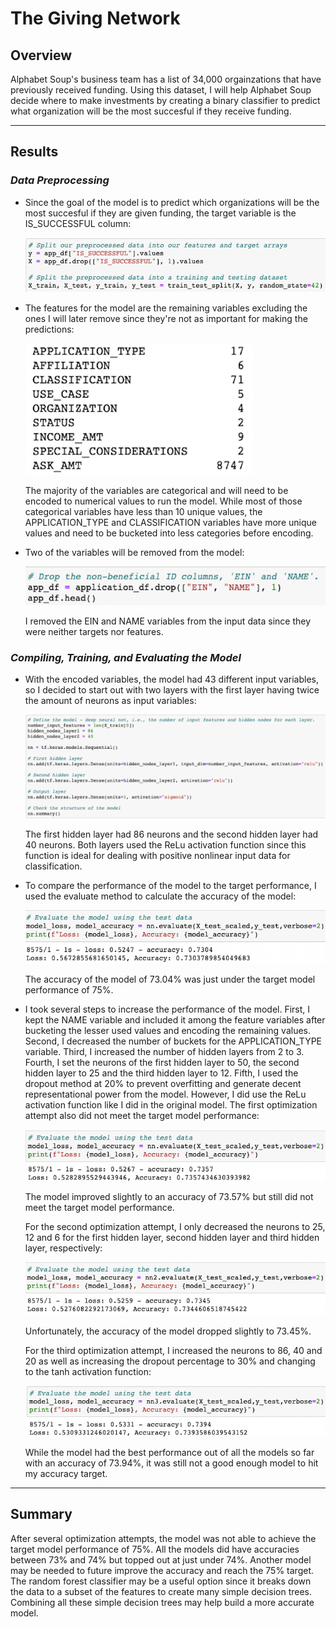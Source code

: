 # The Giving Network
## Overview
Alphabet Soup's business team has a list of 34,000 orgainzations that have previously received funding. Using this dataset, I will help Alphabet Soup decide where to make investments by creating a binary classifier to predict what organization will be the most succesful if they receive funding. 

---
## Results
### *Data Preprocessing*
* Since the goal of the model is to predict which organizations will be the most succesful if they are given funding, the target variable is the IS_SUCCESSFUL column:

    ![Target Variable](Resources/model_target.png)

* The features for the model are the remaining variables excluding the ones I will later remove since they're not as important for making the predictions:

    ![Feature Variables](Resources/model_features.png)

    The majority of the variables  are categorical and will need to be encoded to numerical values to run the model. While most of those categorical variables have less than 10 unique values, the APPLICATION_TYPE and CLASSIFICATION variables have more unique values and need to be bucketed into less categories before encoding. 

* Two of the variables will be removed from the model:

    ![Removed Variables](Resources/removed_variables.png)

    I removed the EIN and NAME variables from the input data since they were neither targets nor features.

### *Compiling, Training, and Evaluating the Model*
* With the encoded variables, the model had 43 different input variables, so I decided to start out with two layers with the first layer having twice the amount of neurons as input variables:

    ![Original Model](Resources/original_model.png)

    The first hidden layer had 86 neurons and the second hidden layer had 40 neurons. Both layers used the ReLu activation function since this function is ideal for dealing with positive nonlinear input data for classification. 

* To compare the performance of the model to the target performance, I used the evaluate method to calculate the accuracy of the model:

    ![Original Model Accuracy](Resources/original_model_accuracy.png)

    The accuracy of the model of 73.04% was just under the target model performance of 75%.

* I took several steps to increase the performance of the model. First, I kept the NAME variable and included it among the feature variables after bucketing the lesser used values and encoding the remaining values. Second, I decreased the number of buckets for the APPLICATION_TYPE variable. Third, I increased the number of hidden layers from 2 to 3. Fourth, I set the neurons of the first hidden layer to 50, the second hidden layer to 25 and the third hidden layer to 12. Fifth, I used the dropout method at 20% to prevent overfitting and generate decent representational power from the model. However, I did use the ReLu activation function like I did in the original model. The first optimization attempt also did not meet the target model performance:

    ![First Optimization Attempt Accuracy](Resources/opt1_accuracy.png)

    The model improved slightly to an accuracy of 73.57% but still did not meet the target model performance.

    For the second optimization attempt, I only decreased the neurons to 25, 12 and 6 for the first hidden layer, second hidden layer and third hidden layer, respectively:

    ![Second Optimization Attempnt](Resources/opt2_accuracy.png)

    Unfortunately, the accuracy of the model dropped slightly to 73.45%.

    For the third optimization attempt, I increased the neurons to 86, 40 and 20 as well as increasing the dropout percentage to 30% and changing to the tanh activation function:

    ![Third Optimization Attempt](Resources/opt3_accuracy.png)

    While the model had the best performance out of all the models so far with an accuracy of 73.94%, it was still not a good enough model to hit my accuracy target.

---
## Summary
After several optimization attempts, the model was not able to achieve the target model performance of 75%. All the models did have accuracies between 73% and 74% but topped out at just under 74%. Another model may be needed to future improve the accuracy and reach the 75% target. The random forest classifier may be a useful option since it breaks down the data to a subset of the features to create many simple decision trees. Combining all these simple decision trees may help build a more accurate model. 